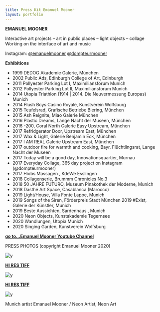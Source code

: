 ```yaml
---
title: Press Kit Emanuel Mooner
layout: portfolio
---
```

**EMANUEL MOONER**

Interactive art projects – art in public places – light objects – collage Working on the interface of art and music

Instagram: [@emanuelmooner](https://www.instagram.com/emanuelmooner/) [@dompteurmooner](https://www.instagram.com/dompteurmooner/)

**Exhibitions**

- 1999 DEDOG Akademie Galerie, München
- 2002 Public Ads, Edinburgh College of Art, Edinburgh
- 2011 Pollyester Parking Lot I, Maximiliansforum Munich
- 2012 Pollyester Parking Lot II, Maximiliansforum Munich
- 2014 Utopia Triathlon (1914 \| 2014. Die Neuvermessung Europas) Munich
- 2014 Flush Boys Casino Royale, Kunstverein Wolfsburg
- 2015 Teufelsrad, Grafische Betriebe Biering, München
- 2015 Ash Reignite, Miao Galerie München
- 2016 Plastic Dreams, Lange Nacht der Museen, München
- 2016 -200, Coral North Galerie Easy Upstream, München
- 2017 Refridgerator Door, Upstream East, München
- 2017 Wax & Light, Galerie Benjamin Eck, München
- 2017 I AM REAL Galerie Upstream East, München
- 2017 outdoor fire for warmth and cooking, Bayr. Flüchtlingsrat, Lange Nacht der Museen
- 2017 Today will be a good day, Innovationsquartier, Murnau
- 2017 Everyday Collage, 365 day project on Instagram (@dompteurmooner)
- 2017 Hiobs Massagen , KdeWe Esslingen
- 2018 Collagenserie, Brummm Chronicles No.3
- 2018 50 JAHRE FUTURO, Museum Pinakothek der Moderne, Munich
- 2018 Dasthé Art Space, Casablanca (Marocco)
- 2019 Light/House, Villa Fonte Lappe, Munich
- 2019 Songs of the Siren, Förderpreis Stadt München 2019 #Exist, Galerie der Künstler, Munich
- 2019 Beste Aussichten, Sardenhaus , Munich
- 2020 Neon Objects, Kunstakademie Tegernsee
- 2020 Wandlungen, Utopia Munich
- 2020 Singing Garden, Kunstverein Wolfsburg

[**go to…Emanuel Mooner Youtube Channel**](https://www.youtube.com/channel/UCFqjEOOY_RcP3UTusIWyuOw/videos)

PRESS PHOTOS (copyright Emanuel Mooner 2020)

![y](https://www.emanuelmooner.com/wp-content/uploads/2020/07/Baugeld-30.jpg)

[**HI RES TIFF**](https://www.emanuelmooner.com/wp-content/uploads/2020/07/Baugeld-35.tif.zip)

![y](https://www.emanuelmooner.com/wp-content/uploads/2020/07/Baugeld-35.jpg)

**[HI RES TIFF](https://www.emanuelmooner.com/wp-content/uploads/2020/07/Baugeld-35.tif.zip)**

![y](https://www.emanuelmooner.com/wp-content/uploads/2020/06/IMG_8473-e1594025214446.jpg)

Munich artist Emanuel Mooner / Neon Artist, Neon Art
